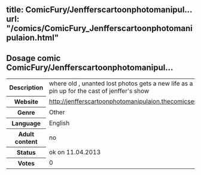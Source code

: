 title: ComicFury/Jenfferscartoonphotomanipul...
url: "/comics/ComicFury_Jenfferscartoonphotomanipulaion.html"
---
Dosage comic ComicFury/Jenfferscartoonphotomanipul...
-----------------------------------------

<table class="comicinfo">
<tr>
<th>Description</th><td>where old , unanted lost photos gets a new life as a cartoon pin up for the cast of jenffer's show</td>
</tr>
<tr>
<th>Website</th><td><a href="http://jenfferscartoonphotomanipulaion.thecomicseries.com/">http://jenfferscartoonphotomanipulaion.thecomicseries.com/</a></td>
</tr>
<tr>
<th>Genre</th><td>Other</td>
</tr>
<tr>
<th>Language</th><td>English</td>
</tr>
<tr>
<th>Adult content</th><td>no</td>
</tr>
<tr>
<th>Status</th><td>ok on 11.04.2013</td>
</tr>
<tr>
<th>Votes</th><td>0</div></td>
</tr>
</table>
